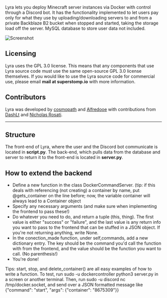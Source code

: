 Lyra lets you deploy Minecraft server instances via Docker with control through a Discord bot. It has the functionality implemented to let users pay only for what they use by uploading/downloading servers to and from a private Backblaze B2 bucket when stopped and started, taking the storage load off the server. MySQL database to store user data not included.

![Screenshot](https://i.ibb.co/p3Xgs6W/image.png)

## Licensing

Lyra uses the GPL 3.0 license. This means that any components that use Lyra source code must use the same open-source GPL 3.0 license themselves. If you would like to use the Lyra source code for commercial use, please email **mail at superstomp.io** with more information.

## Contributors
Lyra was developed by [cosmopath](https://github.com/cosmopath) and [Alfredooe](https://github.com/Alfredooe) with contributions from [DashLt](https://github.com/DashLt) and [Nicholas Rosati](https://github.com/hydranoid620).

---

## Structure

The front-end of Lyra, where the user and the Discord bot communicate is located in **script.py**. The back-end, which pulls data from the database and server to return it to the front-end is located in **server.py**.
        
## How to extend the backend 

- Define a new function in  the class DockerCommandServer. (tip: if this deals with referencing (not creating) a container by name, put @gets_container on the line before; now, the variable container will always lead to a Container object
- Specify any necessary arguments (and make sure when implementing the frontend to pass these!)
- Do whatever you need to do, and return a tuple (this, thing). The first value is either "success" or "failure", and the last value is any return info you want to pass to the frontend that can be stuffed in a JSON object. If you're not returning anything, write None.
- In the conection_made function, under self,commands, add a new dictionary entry. The key should be the command you'd call the function with from the frontend, and the value should be the function you want to call. (No parenthesis!)
- You're done!

Tips:
start, stop, and delete_container() are all easy examples of how to write a function.
To test, run sudo -u dockercontroller python3 server.py in a screen or another terminal. Then, run sudo -u discord nc /tmp/docker.socket, and send over a JSON formatted message like {"command": "start", "args": {"container": "8675309"}}
